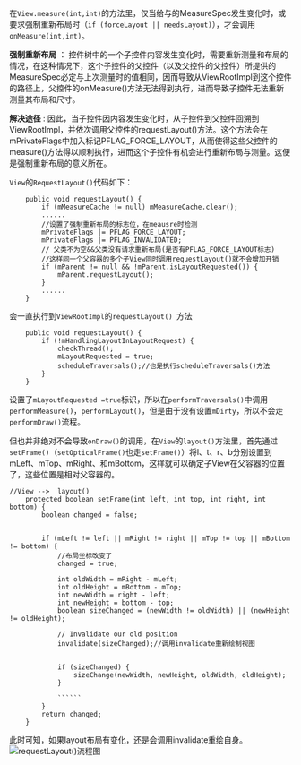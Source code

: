 在`View.measure(int,int)`的方法里，仅当给与的MeasureSpec发生变化时，或要求强制重新布局时（`if (forceLayout || needsLayout)`），才会调用`onMeasure(int,int)`。

**强制重新布局** ： 控件树中的一个子控件内容发生变化时，需要重新测量和布局的情况，在这种情况下，这个子控件的父控件（以及父控件的父控件）所提供的MeasureSpec必定与上次测量时的值相同，因而导致从ViewRootImpl到这个控件的路径上，父控件的onMeasure()方法无法得到执行，进而导致子控件无法重新测量其布局和尺寸。

**解决途径** : 因此，当子控件因内容发生变化时，从子控件到父控件回溯到ViewRootImpl，并依次调用父控件的requestLayout()方法。这个方法会在mPrivateFlags中加入标记PFLAG_FORCE_LAYOUT，从而使得这些父控件的measure()方法得以顺利执行，进而这个子控件有机会进行重新布局与测量。这便是强制重新布局的意义所在。

`View`的`RequestLayout()`代码如下：
```
    public void requestLayout() {
        if (mMeasureCache != null) mMeasureCache.clear();
        ......
        //设置了强制重新布局的标志位，在meausre时检测
        mPrivateFlags |= PFLAG_FORCE_LAYOUT;
        mPrivateFlags |= PFLAG_INVALIDATED;
        // 父类不为空&&父类没有请求重新布局(是否有PFLAG_FORCE_LAYOUT标志)
        //这样同一个父容器的多个子View同时调用requestLayout()就不会增加开销
        if (mParent != null && !mParent.isLayoutRequested()) {
            mParent.requestLayout();
        }
        ......
    }
```
会一直执行到`ViewRootImpl`的`requestLayout() `方法
```
    public void requestLayout() {
        if (!mHandlingLayoutInLayoutRequest) {
            checkThread();
            mLayoutRequested = true;
            scheduleTraversals();//也是执行scheduleTraversals()方法
        }
    }
```
设置了`mLayoutRequested =true`标识，所以在`performTraversals()`中调用`performMeasure()`，`performLayout()`，但是由于没有设置`mDirty`，所以不会走`performDraw()`流程。

但也并非绝对不会导致`onDraw()`的调用，在`View`的`layout()`方法里，首先通过 `setFrame()`（`setOpticalFrame()`也走`setFrame()`）将l、t、r、b分别设置到mLeft、mTop、mRight、和mBottom，这样就可以确定子View在父容器的位置了，这些位置是相对父容器的。
```
//View -->  layout()
    protected boolean setFrame(int left, int top, int right, int bottom) {
        boolean changed = false;


        if (mLeft != left || mRight != right || mTop != top || mBottom != bottom) {
            //布局坐标改变了
            changed = true;

            int oldWidth = mRight - mLeft;
            int oldHeight = mBottom - mTop;
            int newWidth = right - left;
            int newHeight = bottom - top;
            boolean sizeChanged = (newWidth != oldWidth) || (newHeight != oldHeight);

            // Invalidate our old position
            invalidate(sizeChanged);//调用invalidate重新绘制视图


            if (sizeChanged) {
                sizeChange(newWidth, newHeight, oldWidth, oldHeight);
            }

            ``````
        }
        return changed;
    }
```
此时可知，如果layout布局有变化，还是会调用invalidate重绘自身。
![requestLayout()流程图](https://upload-images.jianshu.io/upload_images/3468445-e4818921905499f6.jpg?imageMogr2/auto-orient/strip%7CimageView2/2/w/1240)
